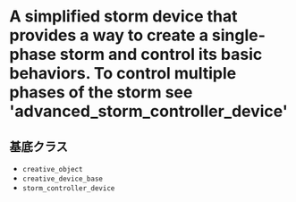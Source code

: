 # A simplified storm device that provides a way to create a single-phase storm and control its basic behaviors. To control multiple phases of the storm see 'advanced_storm_controller_device'

## 基底クラス

- `creative_object`
- `creative_device_base`
- `storm_controller_device`
